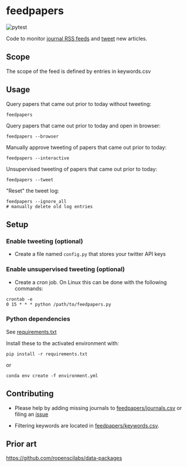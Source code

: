 # feedpapers

![pytest](https://github.com/jsta/feedpapers/workflows/pytest/badge.svg)

Code to monitor [journal RSS feeds](feedpapers/journals.csv) and [tweet](https://twitter.com/limno_papers) new articles.

## Scope

The scope of the feed is defined by entries in keywords.csv 

## Usage

Query papers that came out prior to today without tweeting:

`feedpapers`

Query papers that came out prior to today and open in browser:

`feedpapers --browser`

Manually approve tweeting of papers that came out prior to today:

`feedpapers --interactive`

Unsupervised tweeting of papers that came out prior to today:

`feedpapers --tweet`

"Reset" the tweet log:
```shell
feedpapers --ignore_all
# manually delete old log entries
```

## Setup

### Enable tweeting (optional)

* Create a file named `config.py` that stores your twitter API keys

### Enable unsupervised tweeting (optional)

* Create a _cron_ job. On Linux this can be done with the following commands:

```
crontab -e 
0 15 * * * python /path/to/feedpapers.py
```

### Python dependencies

See [requirements.txt](requirements.txt)

Install these to the activated environment with:

`pip install -r requirements.txt`

or

`conda env create -f environment.yml`

## Contributing

* Please help by adding missing journals to [feedpapers/journals.csv](feedpapers/journals.csv) or filing an [issue](https://github.com/jsta/feedpapers/issues)

* Filtering keywords are located in [feedpapers/keywords.csv](feedpapers/keywords.csv).

## Prior art

https://github.com/ropenscilabs/data-packages
